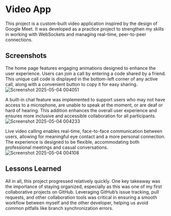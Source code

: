 
# Video App

This project is a custom-built video application inspired by the design of Google Meet. It was developed as a practice project to strengthen my skills in working with WebSockets and managing real-time, peer-to-peer connections.


## Screenshots

The home page features engaging animations designed to enhance the user experience. Users can join a call by entering a code shared by a friend. This unique call code is displayed in the bottom-left corner of any active call, along with a convenient button to copy it for easy sharing.
![Screenshot 2025-05-04 004051](https://github.com/user-attachments/assets/97b533e9-71ea-470f-acf6-646cfb3ac297)

A built-in chat feature was implemented to support users who may not have access to a microphone, are unable to speak at the moment, or are deaf or hard of hearing. This addition enhances the overall user experience and ensures more inclusive and accessible collaboration for all participants.
![Screenshot 2025-05-04 004233](https://github.com/user-attachments/assets/86e63a9a-5708-4116-9b3a-486107808e29)

Live video calling enables real-time, face-to-face communication between users, allowing for meaningful eye contact and a more personal connection. The experience is designed to be flexible, accommodating both professional meetings and casual conversations.
![Screenshot 2025-05-04 004108](https://github.com/user-attachments/assets/07a9edc1-f640-42a4-847b-c53d93141227)




## Lessons Learned

All in all, this project progressed relatively quickly. One key takeaway was the importance of staying organized, especially as this was one of my first collaborative projects on GitHub. Leveraging GitHub’s issue tracking, pull requests, and other collaboration tools was critical in ensuring a smooth workflow between myself and the other developer, helping us avoid common pitfalls like branch synchronization errors.
